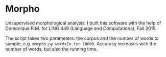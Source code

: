 # Morpho
Unsupervised morphological analysis. I built this software with the help of Domonique R.M. for LING 449 (Language and Computationa), Fall 2015.

The script takes two parameters: the corpus and the number of words to sample, e.g. ```morpho.py wordsEn.txt 10000```. Accuracy increases with the number of words, but also the running time.

